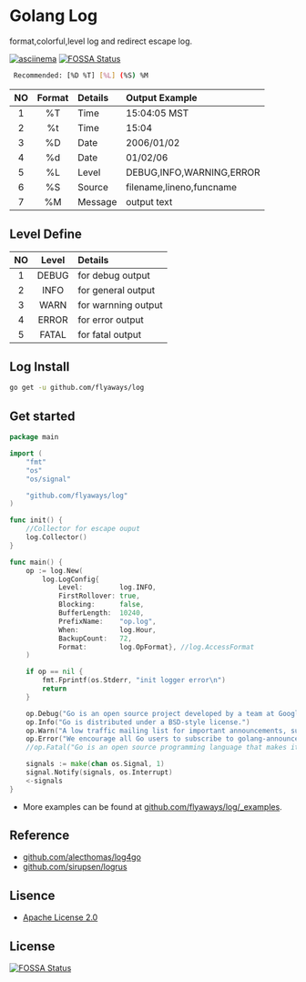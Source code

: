Golang Log
=============================

format,colorful,level log and redirect escape log.

[![asciinema](https://asciinema.org/a/NYcaJUSKPOH6xzwLCTG5NBtX2.png)](https://asciinema.org/a/NYcaJUSKPOH6xzwLCTG5NBtX2?autoplay=1)
[![FOSSA Status](https://app.fossa.io/api/projects/git%2Bgithub.com%2Fflyaways%2Flog.svg?type=shield)](https://app.fossa.io/projects/git%2Bgithub.com%2Fflyaways%2Flog?ref=badge_shield)

```bash
 Recommended: [%D %T] [%L] (%S) %M
```

| NO | Format | Details | Output Example|
| :-: | :-: | :- |  :- |
| 1 | %T | Time | 15:04:05 MST |
| 2 | %t | Time | 15:04|
| 3 | %D | Date | 2006/01/02 |
| 4 | %d | Date | 01/02/06 |
| 5 | %L | Level |DEBUG,INFO,WARNING,ERROR|
| 6 | %S | Source | filename,lineno,funcname |
| 7 | %M | Message | output text|

## Level Define

| NO | Level | Details |
| :-: | :-: | :- |
| 1 |DEBUG   | for debug output    |
| 2 |INFO    | for general output  |
| 3 |WARN    | for warnning output |
| 4 |ERROR   | for error output    |
| 5 |FATAL   | for fatal output    |

## Log Install

```bash
go get -u github.com/flyaways/log
```

## Get started

```go
package main

import (
	"fmt"
	"os"
	"os/signal"

	"github.com/flyaways/log"
)

func init() {
	//Collector for escape ouput
	log.Collector()
}

func main() {
	op := log.New(
		log.LogConfig{
			Level:         log.INFO,
			FirstRollover: true,
			Blocking:      false,
			BufferLength:  10240,
			PrefixName:    "op.log",
			When:          log.Hour,
			BackupCount:   72,
			Format:        log.OpFormat}, //log.AccessFormat
	)

	if op == nil {
		fmt.Fprintf(os.Stderr, "init logger error\n")
		return
	}

	op.Debug("Go is an open source project developed by a team at Google and many contributors from the open source community.")
	op.Info("Go is distributed under a BSD-style license.")
	op.Warn("A low traffic mailing list for important announcements, such as new releases.")
	op.Error("We encourage all Go users to subscribe to golang-announce.")
	//op.Fatal("Go is an open source programming language that makes it easy to build simple, reliable, and efficient software.")

	signals := make(chan os.Signal, 1)
	signal.Notify(signals, os.Interrupt)
	<-signals
}

```

* More examples can be found at [github.com/flyaways/log/_examples](https://github.com/flyaways/log/tree/master/_examples).

## Reference

* [github.com/alecthomas/log4go](https://github.com/alecthomas/log4go)
* [github.com/sirupsen/logrus](https://github.com/sirupsen/logrus)

## Lisence

* [Apache License 2.0](https://raw.githubusercontent.com/flyaways/log/master/LICENSE)


## License
[![FOSSA Status](https://app.fossa.io/api/projects/git%2Bgithub.com%2Fflyaways%2Flog.svg?type=large)](https://app.fossa.io/projects/git%2Bgithub.com%2Fflyaways%2Flog?ref=badge_large)